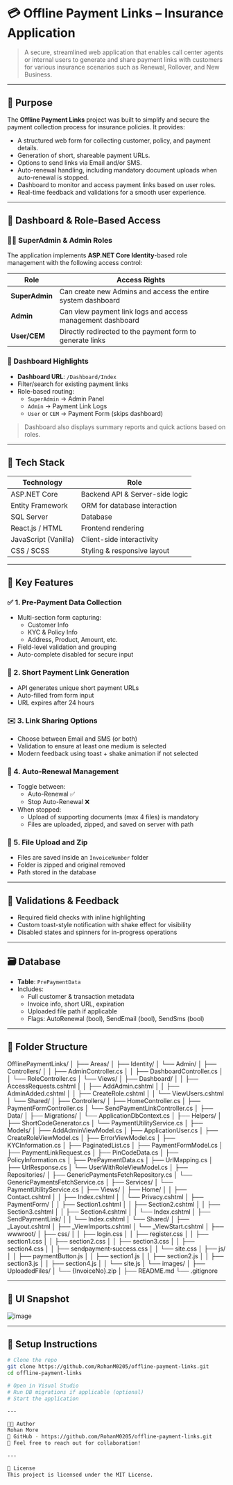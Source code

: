 ﻿# 💳 Offline Payment Links – Insurance Application

> A secure, streamlined web application that enables call center agents or internal users to generate and share payment links with customers for various insurance scenarios such as Renewal, Rollover, and New Business.

---

## 🚀 Purpose

The **Offline Payment Links** project was built to simplify and secure the payment collection process for insurance policies. It provides:

- A structured web form for collecting customer, policy, and payment details.
- Generation of short, shareable payment URLs.
- Options to send links via Email and/or SMS.
- Auto-renewal handling, including mandatory document uploads when auto-renewal is stopped.
- Dashboard to monitor and access payment links based on user roles.
- Real-time feedback and validations for a smooth user experience.

---

## 🔐 Dashboard & Role-Based Access

### 🧑‍💼 SuperAdmin & Admin Roles
The application implements **ASP.NET Core Identity**-based role management with the following access control:

| Role        | Access Rights |
|-------------|----------------|
| **SuperAdmin** | Can create new Admins and access the entire system dashboard |
| **Admin**      | Can view payment link logs and access management dashboard |
| **User/CEM**   | Directly redirected to the payment form to generate links |

### 🔧 Dashboard Highlights
- **Dashboard URL**: `/Dashboard/Index`
- Filter/search for existing payment links
- Role-based routing:  
   - `SuperAdmin` → Admin Panel  
   - `Admin` → Payment Link Logs  
   - `User` or `CEM` → Payment Form (skips dashboard)

> Dashboard also displays summary reports and quick actions based on roles.

---

## 🔧 Tech Stack

| Technology      | Role                           |
|----------------|--------------------------------|
| ASP.NET Core    | Backend API & Server-side logic |
| Entity Framework | ORM for database interaction   |
| SQL Server      | Database                        |
| React.js / HTML | Frontend rendering              |
| JavaScript (Vanilla) | Client-side interactivity    |
| CSS / SCSS      | Styling & responsive layout     |

---

## 📑 Key Features

### ✅ 1. Pre-Payment Data Collection
- Multi-section form capturing:
  - Customer Info
  - KYC & Policy Info
  - Address, Product, Amount, etc.
- Field-level validation and grouping
- Auto-complete disabled for secure input

### 🔗 2. Short Payment Link Generation
- API generates unique short payment URLs
- Auto-filled from form input
- URL expires after 24 hours

### ✉️ 3. Link Sharing Options
- Choose between Email and SMS (or both)
- Validation to ensure at least one medium is selected
- Modern feedback using toast + shake animation if not selected

### 🔁 4. Auto-Renewal Management
- Toggle between:
  - Auto-Renewal ✅
  - Stop Auto-Renewal ❌
- When stopped:
  - Upload of supporting documents (max 4 files) is mandatory
  - Files are uploaded, zipped, and saved on server with path

### 📁 5. File Upload and Zip
- Files are saved inside an `InvoiceNumber` folder
- Folder is zipped and original removed
- Path stored in the database

---

## 🧪 Validations & Feedback

- Required field checks with inline highlighting
- Custom toast-style notification with shake effect for visibility
- Disabled states and spinners for in-progress operations

---

## 🗃 Database

- **Table**: `PrePaymentData`
- Includes:
  - Full customer & transaction metadata
  - Invoice info, short URL, expiration
  - Uploaded file path if applicable
  - Flags: AutoRenewal (bool), SendEmail (bool), SendSms (bool)

---

## 📁 Folder Structure

OfflinePaymentLinks/
│
├── Areas/
│   ├── Identity/
│   └── Admin/
│       ├── Controllers/
│       │   ├── AdminController.cs
│       │   ├── DashboardController.cs
│       │   └── RoleController.cs
│       └── Views/
│           ├── Dashboard/
│           │   ├── AccessRequests.cshtml
│           │   ├── AddAdmin.cshtml
│           │   ├── AdminAdded.cshtml
│           │   ├── CreateRole.cshtml
│           │   └── ViewUsers.cshtml
│           └── Shared/
│
├── Controllers/
│   ├── HomeController.cs
│   ├── PaymentFormController.cs
│   └── SendPaymentLinkController.cs
│
├── Data/
│   ├── Migrations/
│   └── ApplicationDbContext.cs
│
├── Helpers/
│   ├── ShortCodeGenerator.cs
│   └── PaymentUtilityService.cs
│
├── Models/
│   ├── AddAdminViewModel.cs
│   ├── ApplicationUser.cs
│   ├── CreateRoleViewModel.cs
│   ├── ErrorViewModel.cs
│   ├── KYCInformation.cs
│   ├── PaginatedList.cs
│   ├── PaymentFormModel.cs
│   ├── PaymentLinkRequest.cs
│   ├── PinCodeData.cs
│   ├── PolicyInformation.cs
│   ├── PrePaymentData.cs
│   ├── UrlMapping.cs
│   ├── UrlResponse.cs
│   └── UserWithRoleViewModel.cs
│
├── Repositories/
│   ├── GenericPaymentsFetchRepository.cs
│   └── GenericPaymentsFetchService.cs
│
├── Services/
│   └── PaymentUtilityService.cs
│
├── Views/
│   ├── Home/
│   │   ├── Contact.cshtml
│   │   ├── Index.cshtml
│   │   └── Privacy.cshtml
│   ├── PaymentForm/
│   │   ├── Section1.cshtml
│   │   ├── Section2.cshtml
│   │   ├── Section3.cshtml
│   │   ├── Section4.cshtml
│   │   └── Index.cshtml
│   ├── SendPaymentLink/
│   │   └── Index.cshtml
│   └── Shared/
│       ├── _Layout.cshtml
│       ├── _ViewImports.cshtml
│       └── _ViewStart.cshtml
│
├── wwwroot/
│   ├── css/
│   │   ├── login.css
│   │   ├── register.css
│   │   ├── section1.css
│   │   ├── section2.css
│   │   ├── section3.css
│   │   ├── section4.css
│   │   ├── sendpayment-success.css
│   │   └── site.css
│   ├── js/
│   │   ├── paymentButton.js
│   │   ├── section1.js
│   │   ├── section2.js
│   │   ├── section3.js
│   │   ├── section4.js
│   │   └── site.js
│   └── images/
│
├── UploadedFiles/
│   └── {InvoiceNo}.zip
│
├── README.md
└── .gitignore

---

## 📸 UI Snapshot

![image](https://github.com/user-attachments/assets/66735a97-6a3f-4518-9442-b961026b602b)

---

## 🧰 Setup Instructions

```bash
# Clone the repo
git clone https://github.com/RohanM0205/offline-payment-links.git
cd offline-payment-links

# Open in Visual Studio
# Run DB migrations if applicable (optional)
# Start the application

---

👨‍💻 Author
Rohan More
🔗 GitHub - https://github.com/RohanM0205/offline-payment-links.git
📧 Feel free to reach out for collaboration!

---

📄 License
This project is licensed under the MIT License.
